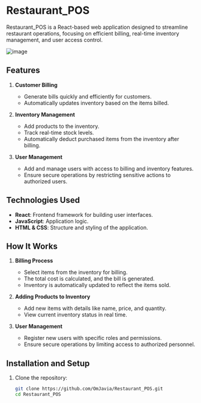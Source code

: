 # Restaurant_POS  

Restaurant_POS is a React-based web application designed to streamline restaurant operations, focusing on efficient billing, real-time inventory management, and user access control.  

![image](https://github.com/user-attachments/assets/3947ee8f-8dc9-48f9-94da-72a0995af9d5)


## Features  

1. **Customer Billing**  
   - Generate bills quickly and efficiently for customers.  
   - Automatically updates inventory based on the items billed.  

2. **Inventory Management**  
   - Add products to the inventory.  
   - Track real-time stock levels.  
   - Automatically deduct purchased items from the inventory after billing.  

3. **User Management**  
   - Add and manage users with access to billing and inventory features.  
   - Ensure secure operations by restricting sensitive actions to authorized users.  

## Technologies Used  

- **React**: Frontend framework for building user interfaces.  
- **JavaScript**: Application logic.  
- **HTML & CSS**: Structure and styling of the application.  

## How It Works  

1. **Billing Process**  
   - Select items from the inventory for billing.  
   - The total cost is calculated, and the bill is generated.  
   - Inventory is automatically updated to reflect the items sold.  

2. **Adding Products to Inventory**  
   - Add new items with details like name, price, and quantity.  
   - View current inventory status in real time.  

3. **User Management**  
   - Register new users with specific roles and permissions.  
   - Ensure secure operations by limiting access to authorized personnel.  

## Installation and Setup  

1. Clone the repository:  
   ```bash
   git clone https://github.com/OmJavia/Restaurant_POS.git
   cd Restaurant_POS
